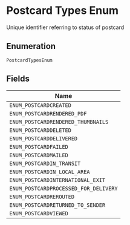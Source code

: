 
# Postcard Types Enum

Unique identifier referring to status of postcard

## Enumeration

`PostcardTypesEnum`

## Fields

| Name |
|  --- |
| `ENUM_POSTCARDCREATED` |
| `ENUM_POSTCARDRENDERED_PDF` |
| `ENUM_POSTCARDRENDERED_THUMBNAILS` |
| `ENUM_POSTCARDDELETED` |
| `ENUM_POSTCARDDELIVERED` |
| `ENUM_POSTCARDFAILED` |
| `ENUM_POSTCARDMAILED` |
| `ENUM_POSTCARDIN_TRANSIT` |
| `ENUM_POSTCARDIN_LOCAL_AREA` |
| `ENUM_POSTCARDINTERNATIONAL_EXIT` |
| `ENUM_POSTCARDPROCESSED_FOR_DELIVERY` |
| `ENUM_POSTCARDREROUTED` |
| `ENUM_POSTCARDRETURNED_TO_SENDER` |
| `ENUM_POSTCARDVIEWED` |

